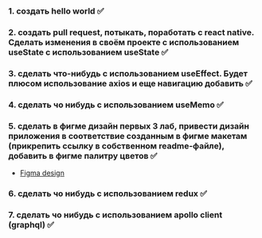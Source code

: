 ### 1. создать hello world ✅

### 2. создать pull request, потыкать, поработать с react native. Сделать изменения в своём проекте с использованием useState с использованием useState ✅

### 3. сделать что-нибудь с использованием useEffect. Будет плюсом использование axios и еще навигацию добавить ✅

### 4. сделать чо нибудь с использованием useMemo ✅

### 5. сделать в фигме дизайн первых 3 лаб, привести дизайн приложения в соответствие созданным в фигме макетам (прикрепить ссылку в собственном readme-файле), добавить в фигме палитру цветов ✅ 
 - [Figma design](https://www.figma.com/file/vhmiBWseaIdThxKLPyjF27/Blavanka?node-id=0%3A1&t=WG0a55HVN8pryIe6-1)

### 6. сделать чо нибудь с использованием redux ✅

### 7. сделать чо нибудь с использованием apollo client (graphql) ✅

